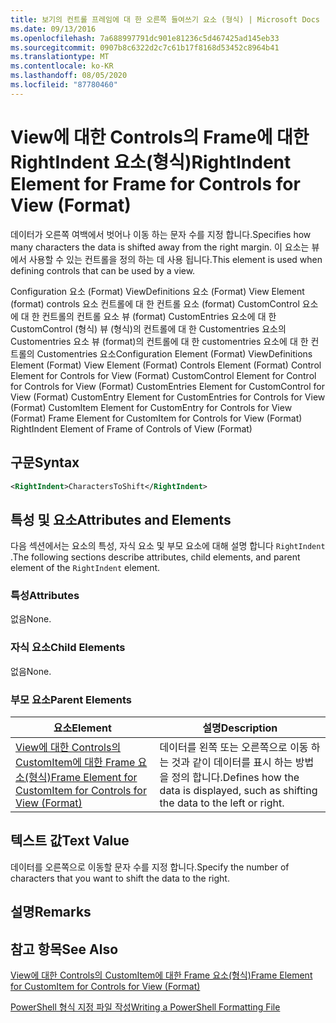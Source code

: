 ```yaml
---
title: 보기의 컨트롤 프레임에 대 한 오른쪽 들여쓰기 요소 (형식) | Microsoft Docs
ms.date: 09/13/2016
ms.openlocfilehash: 7a688997791dc901e81236c5d467425ad145eb33
ms.sourcegitcommit: 0907b8c6322d2c7c61b17f8168d53452c8964b41
ms.translationtype: MT
ms.contentlocale: ko-KR
ms.lasthandoff: 08/05/2020
ms.locfileid: "87780460"
---
```

# <a name="rightindent-element-for-frame-for-controls-for-view-format"></a><span data-ttu-id="02b14-102">View에 대한 Controls의 Frame에 대한 RightIndent 요소(형식)</span><span class="sxs-lookup"><span data-stu-id="02b14-102">RightIndent Element for Frame for Controls for View (Format)</span></span>

<span data-ttu-id="02b14-103">데이터가 오른쪽 여백에서 벗어나 이동 하는 문자 수를 지정 합니다.</span><span class="sxs-lookup"><span data-stu-id="02b14-103">Specifies how many characters the data is shifted away from the right margin.</span></span> <span data-ttu-id="02b14-104">이 요소는 뷰에서 사용할 수 있는 컨트롤을 정의 하는 데 사용 됩니다.</span><span class="sxs-lookup"><span data-stu-id="02b14-104">This element is used when defining controls that can be used by a view.</span></span>

<span data-ttu-id="02b14-105">Configuration 요소 (Format) ViewDefinitions 요소 (Format) View Element (format) controls 요소 컨트롤에 대 한 컨트롤 요소 (format) CustomControl 요소에 대 한 컨트롤의 컨트롤 요소 뷰 (format) CustomEntries 요소에 대 한 CustomControl (형식) 뷰 (형식)의 컨트롤에 대 한 Customentries 요소의 Customentries 요소 뷰 (format)의 컨트롤에 대 한 customentries 요소에 대 한 컨트롤의 Customentries 요소</span><span class="sxs-lookup"><span data-stu-id="02b14-105">Configuration Element (Format) ViewDefinitions Element (Format) View Element (Format) Controls Element (Format) Control Element for Controls for View (Format) CustomControl Element for Control for Controls for View (Format) CustomEntries Element for CustomControl for View (Format) CustomEntry Element for CustomEntries for Controls for View (Format) CustomItem Element for CustomEntry for Controls for View (Format) Frame Element for CustomItem for Controls for View (Format) RightIndent Element of Frame of Controls of View (Format)</span></span>

## <a name="syntax"></a><span data-ttu-id="02b14-106">구문</span><span class="sxs-lookup"><span data-stu-id="02b14-106">Syntax</span></span>

```xml
<RightIndent>CharactersToShift</RightIndent>
```

## <a name="attributes-and-elements"></a><span data-ttu-id="02b14-107">특성 및 요소</span><span class="sxs-lookup"><span data-stu-id="02b14-107">Attributes and Elements</span></span>

<span data-ttu-id="02b14-108">다음 섹션에서는 요소의 특성, 자식 요소 및 부모 요소에 대해 설명 합니다 `RightIndent` .</span><span class="sxs-lookup"><span data-stu-id="02b14-108">The following sections describe attributes, child elements, and parent element of the `RightIndent` element.</span></span>

### <a name="attributes"></a><span data-ttu-id="02b14-109">특성</span><span class="sxs-lookup"><span data-stu-id="02b14-109">Attributes</span></span>

<span data-ttu-id="02b14-110">없음</span><span class="sxs-lookup"><span data-stu-id="02b14-110">None.</span></span>

### <a name="child-elements"></a><span data-ttu-id="02b14-111">자식 요소</span><span class="sxs-lookup"><span data-stu-id="02b14-111">Child Elements</span></span>

<span data-ttu-id="02b14-112">없음</span><span class="sxs-lookup"><span data-stu-id="02b14-112">None.</span></span>

### <a name="parent-elements"></a><span data-ttu-id="02b14-113">부모 요소</span><span class="sxs-lookup"><span data-stu-id="02b14-113">Parent Elements</span></span>

|<span data-ttu-id="02b14-114">요소</span><span class="sxs-lookup"><span data-stu-id="02b14-114">Element</span></span>|<span data-ttu-id="02b14-115">설명</span><span class="sxs-lookup"><span data-stu-id="02b14-115">Description</span></span>|
|-------------|-----------------|
|[<span data-ttu-id="02b14-116">View에 대한 Controls의 CustomItem에 대한 Frame 요소(형식)</span><span class="sxs-lookup"><span data-stu-id="02b14-116">Frame Element for CustomItem for Controls for View (Format)</span></span>](./frame-element-for-customitem-for-controls-for-view-format.md)|<span data-ttu-id="02b14-117">데이터를 왼쪽 또는 오른쪽으로 이동 하는 것과 같이 데이터를 표시 하는 방법을 정의 합니다.</span><span class="sxs-lookup"><span data-stu-id="02b14-117">Defines how the data is displayed, such as shifting the data to the left or right.</span></span>|

## <a name="text-value"></a><span data-ttu-id="02b14-118">텍스트 값</span><span class="sxs-lookup"><span data-stu-id="02b14-118">Text Value</span></span>

<span data-ttu-id="02b14-119">데이터를 오른쪽으로 이동할 문자 수를 지정 합니다.</span><span class="sxs-lookup"><span data-stu-id="02b14-119">Specify the number of characters that you want to shift the data to the right.</span></span>

## <a name="remarks"></a><span data-ttu-id="02b14-120">설명</span><span class="sxs-lookup"><span data-stu-id="02b14-120">Remarks</span></span>

## <a name="see-also"></a><span data-ttu-id="02b14-121">참고 항목</span><span class="sxs-lookup"><span data-stu-id="02b14-121">See Also</span></span>

[<span data-ttu-id="02b14-122">View에 대한 Controls의 CustomItem에 대한 Frame 요소(형식)</span><span class="sxs-lookup"><span data-stu-id="02b14-122">Frame Element for CustomItem for Controls for View (Format)</span></span>](./frame-element-for-customitem-for-controls-for-view-format.md)

[<span data-ttu-id="02b14-123">PowerShell 형식 지정 파일 작성</span><span class="sxs-lookup"><span data-stu-id="02b14-123">Writing a PowerShell Formatting File</span></span>](./writing-a-powershell-formatting-file.md)
